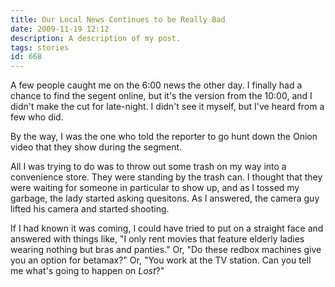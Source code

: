 ```yaml
---
title: Our Local News Continues to be Really Bad
date: 2009-11-19 12:12
description: A description of my post.
tags: stories
id: 668
---
```

A few people caught me on the 6:00 news the other day.  I finally had a chance to find the segent online, but it's the version from the 10:00, and I didn't make the cut for late-night.  I didn't see it myself, but I've heard from a few who did.

By the way, I was the one who told the reporter to go hunt down the Onion video that they show during the segment.

<script type='text/javascript' src='http://www.wafb.com/global/video/videoplayer.js?rnd=364277;hostDomain=www.wafb.com;playerWidth=400;playerHeight=340;isShowIcon=true;clipId=4306857;flvUri=;partnerclipid=;adTag=null;enableAds=false;landingPage=http%253A%252F%252Fwww.wafb.com%252Fglobal%252FCategory.asp%253FC%253D151146%2526clipId%253D%2526topVideoCatNo%253D89761%2526topVideoCatNoB%253D92715%2526topVideoCatNoC%253D151875%2526topVideoCatNoD%253D89780%2526topVideoCatNoE%253D89943;islandingPageoverride=false;playerType=POPUP_EMBEDDEDscript'></script>

All I was trying to do was to throw out some trash on my way into a convenience store.  They were standing by the trash can.  I thought that they were waiting for someone in particular to show up, and as I tossed my garbage, the lady started asking quesitons.  As I answered, the camera guy lifted his camera and started shooting.  

If I had known it was coming, I could have tried to put on a straight face and answered with things like, "I only rent movies that feature elderly ladies wearing nothing but bras and panties."  Or, "Do these redbox machines give you an option for betamax?"  Or, "You work at the TV station.  Can you tell me what's going to happen on <i>Lost</i>?"